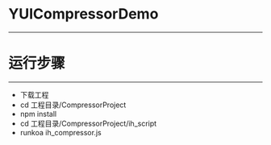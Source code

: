 # YUICompressorDemo
___

# 运行步骤
___
-  下载工程
-  cd 工程目录/CompressorProject
-  npm install
-  cd 工程目录/CompressorProject/ih_script
-  runkoa ih_compressor.js
